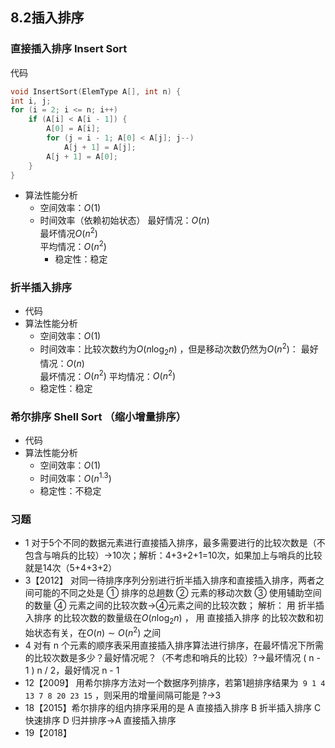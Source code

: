 ## 8.2插入排序

### 直接插入排序 Insert Sort

代码

```cpp
void InsertSort(ElemType A[], int n) {
int i, j;
for (i = 2; i <= n; i++) 
    if (A[i] < A[i - 1]) {
        A[0] = A[i];
        for (j = i - 1; A[0] < A[j]; j--)
            A[j + 1] = A[j];
        A[j + 1] = A[0];
    }
} 
```

- 算法性能分析
    - 空间效率：$O(1)$
    - 时间效率（依赖初始状态）
最好情况：$O(n)$  
最坏情况$O(n^2)$  
平均情况：$O(n^2)$
        - 稳定性：稳定

### 折半插入排序

- 代码
- 算法性能分析
    - 空间效率：$O(1)$
    - 时间效率：比较次数约为$O(n\log_2n)$ ，但是移动次数仍然为$O(n^2)$：
最好情况：$O(n)$  
最坏情况：$O(n^2)$
平均情况：$O(n^2)$
    - 稳定性：稳定

### 希尔排序 Shell Sort （缩小增量排序）

- 代码
- 算法性能分析
    - 空间效率：$O(1)$
    - 时间效率：$O(n^{1.3})$
    - 稳定性：不稳定

### 习题

- 1 对于5个不同的数据元素进行直接插入排序，最多需要进行的比较次数是（不包含与哨兵的比较）→10次；解析：4+3+2+1=10次，如果加上与哨兵的比较就是14次（5+4+3+2）
- 3【2012】 对同一待排序序列分别进行折半插入排序和直接插入排序，两者之间可能的不同之处是
① 排序的总趟数 
② 元素的移动次数 
③ 使用辅助空间的数量 
④ 元素之间的比较次数→④元素之间的比较次数；
解析：
用 折半插入排序 的比较次数的数量级在$O(n\log_2n)$ ，
用 直接插入排序 的比较次数和初始状态有关，在$O(n)\sim O(n^2)$ 之间
- 4 对有 n 个元素的顺序表采用直接插入排序算法进行排序，在最坏情况下所需的比较次数是多少？最好情况呢？（不考虑和哨兵的比较）?→最坏情况 ( n - 1 ) n / 2，最好情况 n - 1
- 12【2009】 用希尔排序方法对一个数据序列排序，若第1趟排序结果为` 9 1 4 13 7 8 20 23 15` ，则采用的增量间隔可能是 ?→3
- 18【2015】希尔排序的组内排序采用的是
A 直接插入排序
B 折半插入排序
C 快速排序
D 归并排序→A 直接插入排序
- 19【2018】